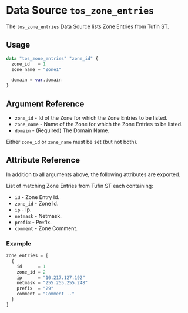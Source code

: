 # Data Source `tos_zone_entries`

The `tos_zone_entries` Data Source lists Zone Entries from Tufin ST.

## Usage

```terraform
data "tos_zone_entries" "zone_id" {
  zone_id   = 1
  zone_name = "Zone1"

  domain = var.domain
}
```

## Argument Reference

* `zone_id` - Id of the Zone for which the Zone Entries to be listed.
* `zone_name` - Name of the Zone for which the Zone Entries to be listed.
* `domain` - (Required) The Domain Name.

Either `zone_id` or `zone_name` must be set (but not both).

## Attribute Reference

In addition to all arguments above, the following attributes are exported.

List of matching Zone Entries from Tufin ST each containing:

* `id` - Zone Entry Id.
* `zone_id` - Zone Id.
* `ip` - Ip.
* `netmask` - Netmask.
* `prefix` - Prefix.
* `comment` - Zone Comment.

### Example

```terraform
zone_entries = [
  {
    id      = 1
    zone_id = 2
    ip      = "10.217.127.192"
    netmask = "255.255.255.248"
    prefix  = "29"
    comment = "Comment .."
  }
]
```
